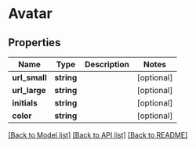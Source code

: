# Avatar

## Properties

 Name          | Type       | Description | Notes      
---------------|------------|-------------|------------
 **url_small** | **string** |             | [optional] 
 **url_large** | **string** |             | [optional] 
 **initials**  | **string** |             | [optional] 
 **color**     | **string** |             | [optional] 

[[Back to Model list]](../../README.md#documentation-for-models) [[Back to API list]](../../README.md#documentation-for-api-endpoints) [[Back to README]](../../README.md)


